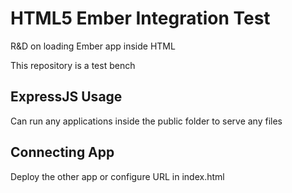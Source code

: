 # HTML5 Ember Integration Test
R&amp;D on loading Ember app inside HTML

This repository is a test bench

## ExpressJS Usage
Can run any applications inside the public folder to serve any files

## Connecting App
Deploy the other app or configure URL in index.html